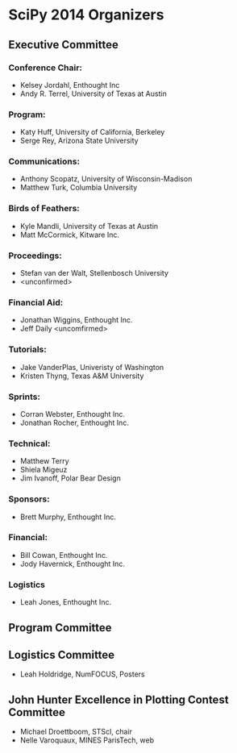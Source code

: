 # SciPy 2014 Organizers

## Executive Committee

### Conference Chair:

* Kelsey Jordahl, Enthought Inc 
* Andy R. Terrel, University of Texas at Austin

### Program:

* Katy Huff, University of California, Berkeley
* Serge Rey, Arizona State University 

### Communications:
 
* Anthony Scopatz, University of Wisconsin-Madison
* Matthew Turk, Columbia University

### Birds of Feathers:

* Kyle Mandli, University of Texas at Austin
* Matt McCormick, Kitware Inc.

### Proceedings:

* Stefan van der Walt, Stellenbosch University
* \<unconfirmed\>

### Financial Aid:

* Jonathan Wiggins, Enthought Inc.
* Jeff Daily \<uncomfirmed\>

### Tutorials:

* Jake VanderPlas, Univeristy of Washington
* Kristen Thyng, Texas A&M University

### Sprints:

*  Corran Webster, Enthought Inc.
*  Jonathan Rocher, Enthought Inc.

### Technical:

*  Matthew Terry
*  Shiela Migeuz
*  Jim Ivanoff, Polar Bear Design

### Sponsors:

* Brett Murphy, Enthought Inc.

### Financial:

* Bill Cowan, Enthought Inc.
* Jody Havernick, Enthought Inc.

### Logistics

* Leah Jones, Enthought Inc.


## Program Committee

<pending>

## Logistics Committee

* Leah Holdridge, NumFOCUS, Posters

## John Hunter Excellence in Plotting Contest Committee

* Michael Droettboom, STScI, chair
* Nelle Varoquaux, MINES ParisTech, web



